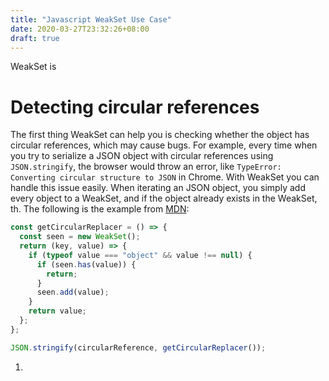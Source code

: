 ```yaml
---
title: "Javascript WeakSet Use Case"
date: 2020-03-27T23:32:26+08:00
draft: true
---
```


WeakSet is 

# Detecting circular references

The first thing WeakSet can help you is checking whether the object has circular references, which may cause bugs.
For example, every time when you try to serialize a JSON object with circular references using `JSON.stringify`, the browser would throw an error, like `TypeError: Converting circular structure to JSON` in Chrome.
With WeakSet you can handle this issue easily. When iterating an JSON object, you simply add every object to a WeakSet, and if the object already exists in the WeakSet, th. The following is the example from [MDN](https://developer.mozilla.org/en-US/docs/Web/JavaScript/Reference/Errors/Cyclic_object_value):

```javascript
const getCircularReplacer = () => {
  const seen = new WeakSet();
  return (key, value) => {
    if (typeof value === "object" && value !== null) {
      if (seen.has(value)) {
        return;
      }
      seen.add(value);
    }
    return value;
  };
};

JSON.stringify(circularReference, getCircularReplacer());
```

1. 